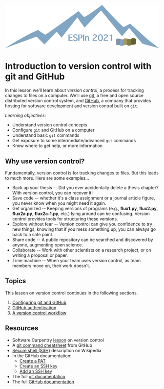 ![Ivy logo](https://raw.githubusercontent.com/csdms/ivy/main/media/logo.png)

# Introduction to version control with git and GitHub

In this lesson we'll learn about *version control*,
a process for tracking changes to files on a computer.
We'll use [git](https://git-scm.com/),
a free and open source distributed version control system,
and [GitHub](https://github.com/),
a company that provides hosting for software development and version control
built on `git`.

*Learning objectives:*

* Understand version control concepts
* Configure `git` and GitHub on a computer
* Understand basic `git` commands
* Get exposure to some intermediate/advanced `git` commands
* Know where to get help, or more information


## Why use version control?

Fundamentally,
version control is for tracking changes to files.
But this leads to much more.
Here are some examples...

* Back up your thesis -- Did you ever accidentally delete
  a thesis chapter? With version control, you can recover it!
* Save code -- whether it's a class assignment or a journal article figure,
  you never know when you might need it again.
* Get organized -- Keeping versions of programs (e.g., **flux1.py**,
  **flux2.py**, **flux2a.py**, **flux2a-1.py**, etc.) lying around can
  be confusing. Version control provides tools for structuring these
  versions.
* Explore without fear -- Version control can give you confidence to try
  new things, knowing that if you mess something up, you can always go
  back to a safe point.
* Share code -- A public repository can be searched and discovered by
  anyone, augmenting open science.
* Collaborate -- Work with other scientists on a research project,
  or on writing a proposal or paper.
* Time machine -- When your team uses version control, as team members
  move on, their work doesn't.


## Topics

This lesson on version control continues in the following sections.

1. [Configuring git and GitHub](./configuring-git.md)
1. [GitHub authentication](./github-authentication.md)
1. [A version control workflow](./git-workflow.md)


## Resources

* Software Carpentry [lesson](https://swcarpentry.github.io/git-novice/) on version control
* A [git command cheatsheet](https://education.github.com/git-cheat-sheet-education.pdf) from GitHub
* [Secure shell (SSH)](https://en.wikipedia.org/wiki/Secure_Shell) description on Wikipedia
* In the GitHub documentation:
  * [Create a PAT](https://docs.github.com/en/authentication/keeping-your-account-and-data-secure/creating-a-personal-access-token)
  * [Create an SSH key](https://docs.github.com/en/authentication/connecting-to-github-with-ssh/generating-a-new-ssh-key-and-adding-it-to-the-ssh-agent)
  * [Add an SSH key](https://docs.github.com/en/authentication/connecting-to-github-with-ssh/adding-a-new-ssh-key-to-your-github-account)
* The full [git documentation](https://git-scm.com/docs)
* The full [GitHub documentation](https://docs.github.com)
